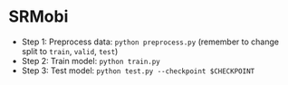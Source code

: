 # SRMobi

- Step 1: Preprocess data: ``python preprocess.py`` (remember to change split to ``train``, ``valid``, ``test``)
- Step 2: Train model: ``python train.py``
- Step 3: Test model: ``python test.py --checkpoint $CHECKPOINT``

